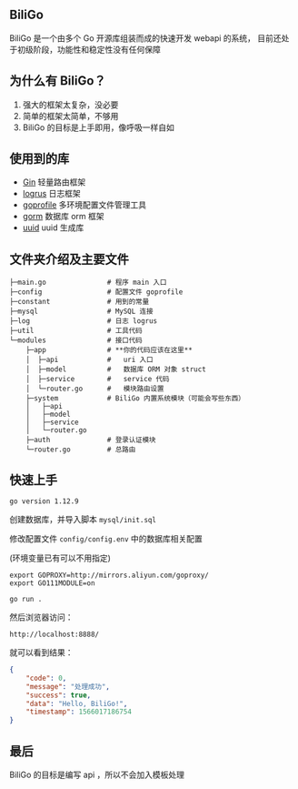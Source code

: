 ## BiliGo

BiliGo 是一个由多个 Go 开源库组装而成的快速开发 webapi 的系统，
目前还处于初级阶段，功能性和稳定性没有任何保障

## 为什么有 BiliGo？

1. 强大的框架太复杂，没必要
2. 简单的框架太简单，不够用
3. BiliGo 的目标是上手即用，像呼吸一样自如

## 使用到的库

- [Gin](https://github.com/gin-gonic/gin) 轻量路由框架
- [logrus](https://github.com/sirupsen/logrus) 日志框架
- [goprofile](https://github.com/ltyyz/goprofile) 多环境配置文件管理工具
- [gorm](https://github.com/jinzhu/gorm) 数据库 orm 框架
- [uuid](https://github.com/gofrs/uuid) uuid 生成库

## 文件夹介绍及主要文件

```
├─main.go               # 程序 main 入口
├─config                # 配置文件 goprofile
├─constant              # 用到的常量
├─mysql                 # MySQL 连接
├─log                   # 日志 logrus
├─util                  # 工具代码
└─modules               # 接口代码
    ├─app               # **你的代码应该在这里**
    │  ├─api            #   uri 入口
    │  ├─model          #   数据库 ORM 对象 struct
    │  ├─service        #   service 代码
    │  └─router.go      #   模块路由设置
    ├─system            # BiliGo 内置系统模块（可能会写些东西）
    │   ├─api
    │   ├─model
    │   ├─service
    │   └─router.go
    ├─auth              # 登录认证模块
    └─router.go         # 总路由

```

## 快速上手

`go version 1.12.9`

创建数据库，并导入脚本 `mysql/init.sql`

修改配置文件 `config/config.env` 中的数据库相关配置 

(环境变量已有可以不用指定)

```
export GOPROXY=http://mirrors.aliyun.com/goproxy/
export GO111MODULE=on

go run .
```

然后浏览器访问：

```
http://localhost:8888/
```

就可以看到结果：

```json
{
    "code": 0,
    "message": "处理成功",
    "success": true,
    "data": "Hello, BiliGo!",
    "timestamp": 1566017186754
}
```

## 最后

BiliGo 的目标是编写 api ，所以不会加入模板处理
